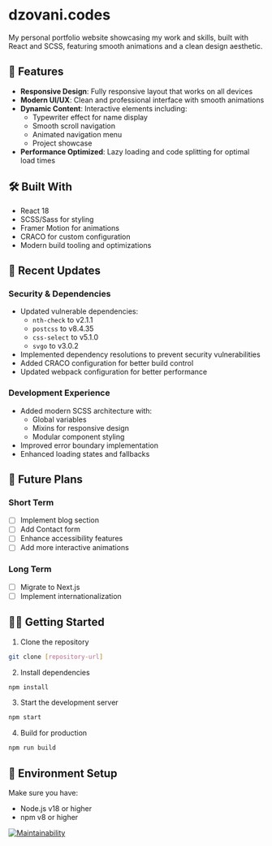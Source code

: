 # dzovani.codes

My personal portfolio website showcasing my work and skills, built with React and SCSS, featuring smooth animations and a clean design aesthetic.

## 🚀 Features

- **Responsive Design**: Fully responsive layout that works on all devices
- **Modern UI/UX**: Clean and professional interface with smooth animations
- **Dynamic Content**: Interactive elements including:
  - Typewriter effect for name display
  - Smooth scroll navigation
  - Animated navigation menu
  - Project showcase
- **Performance Optimized**: Lazy loading and code splitting for optimal load times

## 🛠️ Built With

- React 18
- SCSS/Sass for styling
- Framer Motion for animations
- CRACO for custom configuration
- Modern build tooling and optimizations

## 🔧 Recent Updates

### Security & Dependencies
- Updated vulnerable dependencies:
  - `nth-check` to v2.1.1
  - `postcss` to v8.4.35
  - `css-select` to v5.1.0
  - `svgo` to v3.0.2
- Implemented dependency resolutions to prevent security vulnerabilities
- Added CRACO configuration for better build control
- Updated webpack configuration for better performance

### Development Experience
- Added modern SCSS architecture with:
  - Global variables
  - Mixins for responsive design
  - Modular component styling
- Improved error boundary implementation
- Enhanced loading states and fallbacks

## 🚧 Future Plans

### Short Term
- [ ] Implement blog section
- [ ] Add Contact form
- [ ] Enhance accessibility features
- [ ] Add more interactive animations

### Long Term
- [ ] Migrate to Next.js
- [ ] Implement internationalization

## 🏃‍♂️ Getting Started

1. Clone the repository
```bash
git clone [repository-url]
```

2. Install dependencies
```bash
npm install
```

3. Start the development server
```bash
npm start
```

4. Build for production
```bash
npm run build
```

## 📝 Environment Setup

Make sure you have:
- Node.js v18 or higher
- npm v8 or higher

[![Maintainability](https://api.codeclimate.com/v1/badges/ae22a44c51f9b0e982c7/maintainability)](https://codeclimate.com/github/General-Iroh32/dzovani.codes/maintainability)
